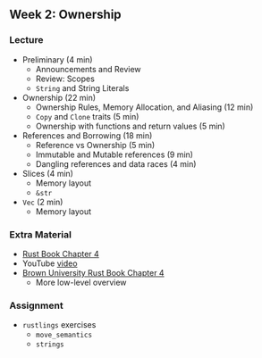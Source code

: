 ## Week 2: Ownership

### Lecture
- Preliminary (4 min)
    - Announcements and Review
    - Review: Scopes
    - `String` and String Literals
- Ownership (22 min)
    - Ownership Rules, Memory Allocation, and Aliasing (12 min)
    - `Copy` and `Clone` traits (5 min)
    - Ownership with functions and return values (5 min)
- References and Borrowing (18 min)
    - Reference vs Ownership (5 min)
    - Immutable and Mutable references (9 min)
    - Dangling references and data races (4 min)
- Slices (4 min)
    - Memory layout
    - `&str`
- `Vec` (2 min)
    - Memory layout

### Extra Material
- [Rust Book Chapter 4](https://doc.rust-lang.org/book/ch04-01-what-is-ownership.html)
- YouTube [video](https://www.youtube.com/watch?v=VFIOSWy93H0)
- [Brown University Rust Book Chapter 4](https://rust-book.cs.brown.edu/ch04-00-understanding-ownership.html)
    - More low-level overview

### Assignment
- `rustlings` exercises
    - `move_semantics`
    - `strings`